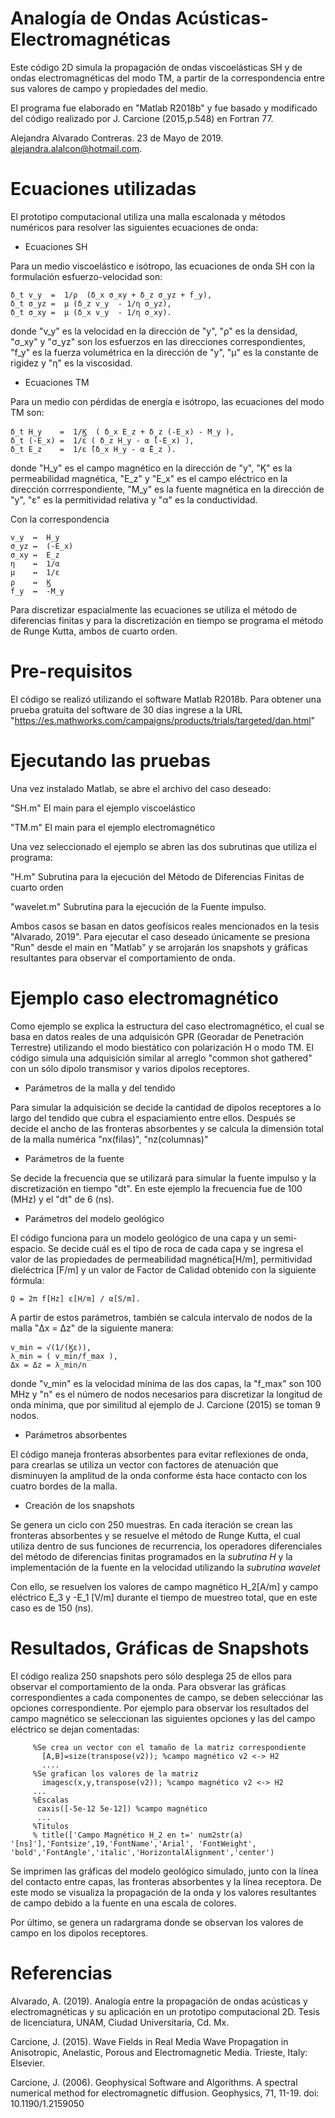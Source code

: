 # Analogía de Ondas Acústicas-Electromagnéticas
Este código 2D simula la propagación de ondas viscoelásticas SH y de ondas electromagnéticas del modo TM, a partir de la correspondencia entre sus valores de campo y propiedades del medio. 

El programa fue elaborado en "Matlab R2018b" y fue basado y modificado del código realizado por J. Carcione (2015,p.548) en Fortran 77.

Alejandra Alvarado Contreras. 23 de Mayo de 2019. alejandra.alalcon@hotmail.com.

# Ecuaciones utilizadas
El prototipo computacional utiliza una malla escalonada y métodos numéricos para resolver las siguientes ecuaciones de onda:

 * Ecuaciones SH
 
 Para un medio viscoelástico e isótropo, las ecuaciones de onda SH con la formulación esfuerzo-velocidad son:
 
    δ_t v_y  =  1/ρ  (δ_x σ_xy + δ_z σ_yz + f_y), 
    δ_t σ_yz =  μ (δ_z v_y  - 1/η σ_yz), 
    δ_t σ_xy =  μ (δ_x v_y  - 1/η σ_xy). 
     
 donde "v_y" es la velocidad en la dirección de "y", "ρ" es la densidad, "σ_xy" y "σ_yz" son los esfuerzos en las direcciones correspondientes, "f_y" es la fuerza volumétrica en la dirección de "y", "μ" es la constante de rigidez y "η" es la viscosidad.
     
 * Ecuaciones TM
 
 Para un medio con pérdidas de energía e isótropo, las ecuaciones del modo TM son:
     
    δ_t H_y    =  1/Ϗ  ( δ_x E_z + δ_z (-E_x) - M_y ),
    δ_t (-E_x) =  1/ε ( δ_z H_y - α ̂(-E_x) ),	
    δ_t E_z    =  1/ε ̂(δ_x H_y - α ̂E_z ).
    
 donde "H_y" es el campo magnético en la dirección de "y", "Ϗ" es la permeabilidad magnética,  "E_z" y "E_x" es el campo eléctrico en la dirección corrrespondiente, "M_y" es la fuente magnética en la dirección de "y", "ε" es la permitividad relativa y "α" es la conductividad.
 
 Con la correspondencia
  
    v_y  ↔  H_y
    σ_yz ↔  (-E_x)
    σ_xy ↔  E_z
    η    ↔  1/α
    μ    ↔  1/ε
    ρ    ↔  Ϗ
    f_y  ↔  -M_y

Para discretizar espacialmente las ecuaciones se utiliza el método de diferencias finitas y para la discretización en tiempo se programa el método de Runge Kutta, ambos de cuarto orden. 
 
 # Pre-requisitos
El código se realizó utilizando el software Matlab R2018b. Para obtener una prueba gratuita del software de 30 días ingrese a la URL "https://es.mathworks.com/campaigns/products/trials/targeted/dan.html"
 
# Ejecutando las pruebas
Una vez instalado Matlab, se abre el archivo del caso deseado: 

  "SH.m" El main para el ejemplo viscoelástico

  "TM.m" El main para el ejemplo electromagnético

Una vez seleccionado el ejemplo se abren las dos subrutinas que utiliza el programa:

  "H.m" Subrutina para la ejecución del Método de Diferencias Finitas de cuarto orden

  "wavelet.m" Subrutina para la ejecución de la Fuente impulso.

Ambos casos se basan en datos geofísicos reales mencionados en la tesis "Alvarado, 2019". 
Para ejecutar el caso deseado únicamente se presiona "Run" desde el main en "Matlab" y se arrojarán los snapshots y gráficas resultantes  para observar el comportamiento de onda.

# Ejemplo caso electromagnético
Como ejemplo se explica la estructura del caso electromagnético, el cual se basa en datos reales de una adquisicón GPR (Georadar de Penetración Terrestre) utilizando el modo biestático con polarización H o modo TM. El código simula una adquisición similar al arreglo "common shot gathered" con un sólo dipolo transmisor y varios dipolos receptores.
 
 * Parámetros de la malla y del tendido
 
Para simular la adquisición se decide la cantidad de dipolos receptores a lo largo del tendido que cubra el espaciamiento entre ellos. Después se decide el ancho de las fronteras absorbentes y se calcula la dimensión total de la malla numérica "nx(filas)", "nz(columnas)"
 
 * Parámetros de la fuente
 
Se decide la frecuencia que se utilizará para simular la fuente impulso y la discretización en tiempo "dt". En este ejemplo la frecuencia fue de 100 (MHz) y el "dt" de 6 (ns).
  
 * Parámetros del modelo geológico
 
El código funciona para un modelo geológico de una capa y un semi-espacio. Se decide cuál es el tipo de roca de cada capa y se ingresa el valor de las propiedades de permeabilidad magnética[H/m], permitividad dieléctrica [F/m] y un valor de Factor de Calidad obtenido con la siguiente fórmula:
  
    Q = 2π f[Hz] ε[H/m] / α[S/m].
    
A partir de estos parámetros, también se calcula intervalo de nodos de la malla "Δx = Δz" de la siguiente manera:
    
    v_min = √(1/(Ϗε)),
    λ_min = ( v_min/f_max ),
    Δx = Δz = λ_min/n
 
donde "v_min" es la velocidad mínima de las dos capas, la "f_max" son 100 MHz y "n" es el número de nodos necesarios para discretizar la longitud de onda mínima, que por similitud al ejemplo de J. Carcione (2015) se toman 9 nodos. 
 
 * Parámetros absorbentes
 
El código maneja fronteras absorbentes para evitar reflexiones de onda, para crearlas se utiliza un vector con factores de atenuación que disminuyen la amplitud de la onda conforme ésta hace contacto con los cuatro bordes de la malla.
  
 * Creación de los snapshots 
 
Se genera un ciclo con 250 muestras. En cada iteración se crean las fronteras absorbentes y se resuelve el método de Runge Kutta, el cual utiliza dentro de sus funciones de recurrencia, los operadores diferenciales del método de diferencias finitas programados en la *subrutina H* y la implementación de la fuente en la velocidad utilizando la *subrutina wavelet* 
    
Con ello, se resuelven los valores de campo magnético H_2[A/m] y campo eléctrico E_3 y -E_1 [V/m] durante el tiempo de muestreo total, que en este caso es de 150 (ns). 
   
 # Resultados, Gráficas de Snapshots 
 
El código realiza 250 snapshots pero sólo desplega 25 de ellos para observar el comportamiento de la onda. 
Para obsverar las gráficas correspondientes a cada componentes de campo, se deben selecciónar las opciones correspondiente.
Por ejemplo para observar los resultados del campo magnético se seleccionan las siguientes opciones y las del campo eléctrico se dejan comentadas:
 
         %Se crea un vector con el tamaño de la matriz correspondiente
           [A,B]=size(transpose(v2)); %campo magnético v2 <-> H2
           ....
         %Se grafican los valores de la matriz 
           imagesc(x,y,transpose(v2)); %campo magnético v2 <-> H2
         ...
         %Escalas 
          caxis([-5e-12 5e-12]) %campo magnético
          ...
         %Titulos 
         % title(['Campo Magnético H_2 en t=' num2str(a) '[ns]'],'Fontsize',19,'FontName','Arial', 'FontWeight',     'bold','FontAngle','italic','HorizontalAlignment','center')
           
Se imprimen las gráficas del modelo geológico simulado, junto con la línea del contacto entre capas, las fronteras absorbentes y la línea receptora. De este modo se visualiza la propagación de la onda y los valores resultantes de campo debido a la fuente en una escala de colores.
 
Por último, se genera un radargrama donde se observan los valores de campo en los dipolos receptores.
  
# Referencias
  Alvarado, A. (2019). Analogía entre la propagación de ondas acústicas y electromagnéticas y su aplicación en un prototipo computacional 2D. Tesis de licenciatura, UNAM, Ciudad Universitaria, Cd. Mx.
  
  Carcione, J. (2015). Wave Fields in Real Media Wave Propagation in Anisotropic,
Anelastic, Porous and Electromagnetic Media. Trieste, Italy: Elsevier.

  Carcione, J. (2006). Geophysical Software and Algorithms. A spectral numerical
method for electromagnetic diffusion. Geophysics, 71, 11-19.
doi: 10.1190/1.2159050
  
  
